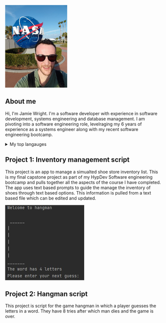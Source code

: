 
 <picture>
 <source media="(prefers-color-scheme: dark)" srcset="https://github.com/jwright641/JW22090003882/blob/main/profile%20picture.jpg" width="200">
 <source media="(prefers-color-scheme: light)" srcset="https://github.com/jwright641/JW22090003882/blob/main/profile%20picture.jpg" width="200">
 <img alt="YOUR-ALT-TEXT" src="https://github.com/jwright641/JW22090003882/blob/main/profile%20picture.jpg" width="200">
</picture>


## About me
Hi, I'm Jamie Wright. I'm a software developer with experience in software development, systems engineering and database management. I am pivoting into a software engineering role, levelraging my 6 years of experience as a systems engineer along with my recent software engineering bootcamp.

<details>
 <summary>My top langauges</summary>

| Rank | Languages |
|-----:|-----------|
|     1| Python    |
|     2|JavasScript|
|     3| SQL       |
 
 </details>


<h2>Project 1: Inventory management script</h2>
<p>This project is an app to manage a simualted shoe store inventory list. This is my final capstone project as part of my HypDev Software engineering bootcamp and pulls together all the aspects of the course I have completed. The app uses text based prompts to guide the manage the inventory of shoes through text based options. This information is pulled from a text based file which can be edited and updated.</p>

![Image of hangman display](https://github.com/jwright641/JW22090003882/blob/main/hangman%20screenshot.jpg) 
 
 <h2>Project 2: Hangman script</h2>
 <p>This project is script for the game hangman in which a player guesses the letters in a word. They have 8 tries after which man dies and the game is over.</p>
 
